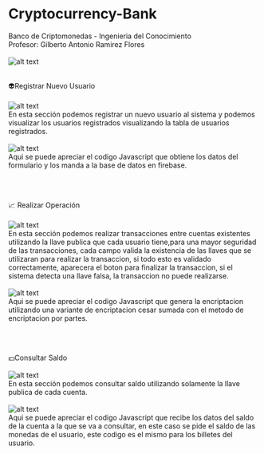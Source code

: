 # Cryptocurrency-Bank
Banco de Criptomonedas - Ingenieria del Conocimiento
<br>
Profesor: Gilberto Antonio Ramirez Flores
<br /><br />
![alt text](https://firebasestorage.googleapis.com/v0/b/ingconocimiento-3015f.appspot.com/o/5758348415467520.png?alt=media&token=6cca3abe-6456-4556-a897-b23c7e47ff54)
<br /><br />

👽Registrar Nuevo Usuario
<br /><br />
![alt text](https://firebasestorage.googleapis.com/v0/b/ingconocimiento-3015f.appspot.com/o/registro.png?alt=media&token=2519d4c2-4c87-4af5-b2aa-382e2ab69d95)
<br />
En esta sección podemos registrar un nuevo usuario al sistema y podemos visualizar los usuarios registrados visualizando la tabla de usuarios registrados.
<br /><br />
![alt text](https://firebasestorage.googleapis.com/v0/b/ingconocimiento-3015f.appspot.com/o/registrojs.png?alt=media&token=2332e6ad-e0f0-4265-a9f4-2433ad91c786)
<br />
Aqui se puede apreciar el codigo Javascript que obtiene los datos del formulario y los manda a la base de datos en firebase.


<br /><br />

📈 Realizar Operación
<br /><br />
![alt text](https://firebasestorage.googleapis.com/v0/b/ingconocimiento-3015f.appspot.com/o/transaccion.png?alt=media&token=0d1e706e-df4a-493f-bf3a-b07e96f05e63)
<br />
En esta sección podemos realizar transacciones entre cuentas existentes utilizando la llave publica que cada usuario tiene,para una mayor seguridad de las transacciones, cada campo valida la existencia de las llaves que se utilizaran para realizar la transaccion, si todo esto es validado correctamente, aparecera el boton para finalizar la transaccion, si el sistema detecta una llave falsa, la transaccion no puede realizarse.
<br /><br />
![alt text](https://firebasestorage.googleapis.com/v0/b/ingconocimiento-3015f.appspot.com/o/transaccionjs.png?alt=media&token=73c44a3b-fc11-4010-a061-4b33546ef61d)
<br />
Aqui se puede apreciar el codigo Javascript que genera la encriptacion utilizando una variante de encriptacion cesar sumada con el metodo de encriptacion por partes.

<br /><br />

💵Consultar Saldo
<br /><br />
![alt text](https://firebasestorage.googleapis.com/v0/b/ingconocimiento-3015f.appspot.com/o/consultarSaldo.png?alt=media&token=73ed9d41-a34b-4d22-87f6-8ed8be206267)
<br />
En esta sección podemos consultar saldo utilizando solamente la llave publica de cada cuenta.
<br /><br />
![alt text](https://firebasestorage.googleapis.com/v0/b/ingconocimiento-3015f.appspot.com/o/consultarSaldojs.png?alt=media&token=634816d1-59fa-4be2-8510-2e09cfecabfc)
<br />
Aqui se puede apreciar el codigo Javascript que recibe los datos del saldo de la cuenta a la que se va a consultar, en este caso se pide el saldo de las monedas de el usuario, este codigo es el mismo para los billetes del usuario.

